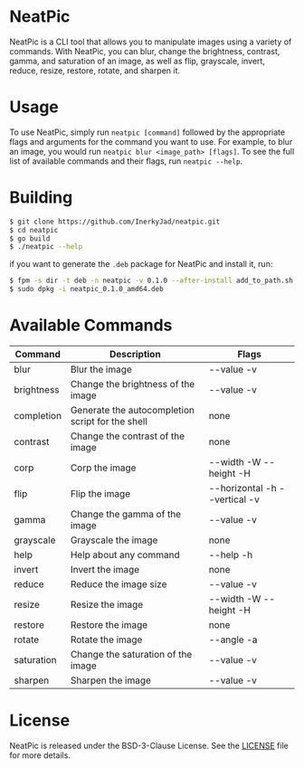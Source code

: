 
# NeatPic
NeatPic is a CLI tool that allows you to manipulate images using a variety of commands. With NeatPic, you can blur, change the brightness, contrast, gamma, and saturation of an image, as well as flip, grayscale, invert, reduce, resize, restore, rotate, and sharpen it.

# Usage
To use NeatPic, simply run `neatpic [command]` followed
by the appropriate flags and arguments for the command you want to use.
For example, to blur an image, you would run `neatpic blur <image_path> [flags]`. To see the full list of available commands and their flags, run `neatpic --help`.


# Building
```bash
$ git clone https://github.com/InerkyJad/neatpic.git
$ cd neatpic
$ go build
$ ./neatpic --help
```
if you want to generate the `.deb` package for NeatPic and install it, run:
```bash
$ fpm -s dir -t deb -n neatpic -v 0.1.0 --after-install add_to_path.sh -C <path_to_dir> .
$ sudo dpkg -i neatpic_0.1.0_amd64.deb
```


# Available Commands
| Command    | Description                                      | Flags                         |
|------------|--------------------------------------------------|-------------------------------|
| blur       | Blur the image                                   | --value -v                    |
| brightness | Change the brightness of the image               | --value -v                    |
| completion | Generate the autocompletion script for the shell | none                          |
| contrast   | Change the contrast of the image                 | none                          |
| corp       | Corp the image                                   | --width -W --height -H        |
| flip       | Flip the image                                   | --horizontal -h --vertical -v |
| gamma      | Change the gamma of the image                    | --value -v                    |
| grayscale  | Grayscale the image                              | none                          |
| help       | Help about any command                           | --help -h                     |
| invert     | Invert the image                                 | none                          |
| reduce     | Reduce the image size                            | --value -v                    |
| resize     | Resize the image                                 | --width -W --height -H        |
| restore    | Restore the image                                | none                          |
| rotate     | Rotate the image                                 | --angle -a                    |
| saturation | Change the saturation of the image               | --value -v                    |
| sharpen    | Sharpen the image                                | --value -v                    |




# License
NeatPic is released under the BSD-3-Clause License. See the [LICENSE](LICENSE) file for more details.
